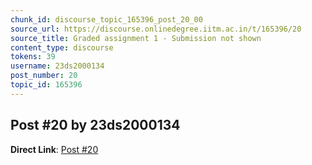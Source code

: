 ```yaml
---
chunk_id: discourse_topic_165396_post_20_00
source_url: https://discourse.onlinedegree.iitm.ac.in/t/165396/20
source_title: Graded assignment 1 - Submission not shown
content_type: discourse
tokens: 39
username: 23ds2000134
post_number: 20
topic_id: 165396
---
```


## Post #20 by 23ds2000134

**Direct Link**: [Post #20](https://discourse.onlinedegree.iitm.ac.in/t/165396/20)
